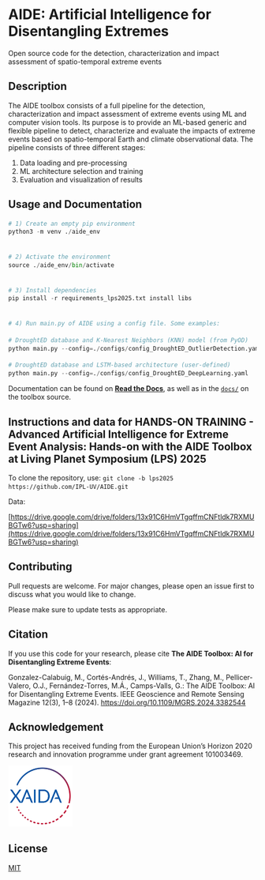 # AIDE: Artificial Intelligence for Disentangling Extremes
Open source code for the detection, characterization and impact assessment of spatio-temporal extreme events

## Description
The AIDE toolbox consists of a full pipeline for the detection, characterization and impact assessment of extreme events using ML and computer vision tools. Its purpose is to provide an ML-based generic and flexible pipeline to detect, characterize and evaluate the impacts of extreme events based on spatio-temporal Earth and climate observational data. The pipeline consists of three different stages:

1) Data loading and pre-processing
2) ML architecture selection and training
3) Evaluation and visualization of results

## Usage and Documentation
```python
# 1) Create an empty pip environment
python3 -m venv ./aide_env 


# 2) Activate the environment
source ./aide_env/bin/activate


# 3) Install dependencies
pip install -r requirements_lps2025.txt install libs


# 4) Run main.py of AIDE using a config file. Some examples:

# DroughtED database and K-Nearest Neighbors (KNN) model (from PyOD) 
python main.py --config=./configs/config_DroughtED_OutlierDetection.yaml

# DroughtED database and LSTM-based architecture (user-defined) 
python main.py --config=./configs/config_DroughtED_DeepLearning.yaml
```

Documentation can be found on [**Read the Docs**](http://aidextremes.readthedocs.org/en/latest), as well as in the [`docs/`](https://github.com/IPL-UV/AIDE/tree/main/docs) on the toolbox source.

## Instructions and data for HANDS-ON TRAINING - Advanced Artificial Intelligence for Extreme Event Analysis: Hands-on with the AIDE Toolbox at Living Planet Symposium (LPS) 2025

To clone the repository, use: ```git clone -b lps2025 https://github.com/IPL-UV/AIDE.git```

Data:

[https://drive.google.com/drive/folders/13x91C6HmVTgqffmCNFtldk7RXMUBGTw6?usp=sharing](https://drive.google.com/drive/folders/13x91C6HmVTgqffmCNFtldk7RXMUBGTw6?usp=sharing)

## Contributing
Pull requests are welcome. For major changes, please open an issue first to discuss what you would like to change.

Please make sure to update tests as appropriate.

## Citation
If you use this code for your research, please cite **The AIDE Toolbox: AI for Disentangling Extreme Events**:

Gonzalez-Calabuig, M., Cortés-Andrés, J., Williams, T., Zhang, M., Pellicer-Valero, O.J., Fernández-Torres, M.Á., Camps-Valls, G.: The AIDE Toolbox: AI for Disentangling Extreme Events. IEEE Geoscience and Remote Sensing Magazine 12(3), 1–8 (2024). https://doi.org/10.1109/MGRS.2024.3382544

## Acknowledgement
This project has received funding from the European Union’s Horizon 2020 research and innovation programme under grant agreement 101003469.

[<img src="AIDE/tutorials/imgs/xaida_logo.png" width="130" />](AIDE/tutorials/imgs/xaida_logo.png)

## License
[MIT](https://choosealicense.com/licenses/mit/)
